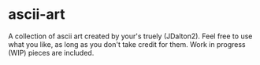 # ascii-art
A collection of ascii art created by your's truely (JDalton2). Feel free to use what you like, as long as you don't take credit for them. Work in progress (WIP) pieces are included.
